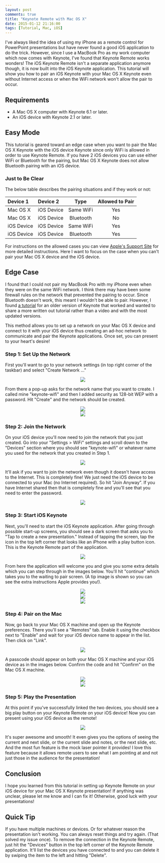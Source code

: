 ```yaml
---
layout: post
comments: true
title: "Keynote Remote with Mac OS X"
date: 2015-01-12 21:16:00
tags: [Tutorial, Mac, iOS]
---
```


I've always liked the idea of using my iPhone as a remote control for PowerPoint presentations but have never found
a good iOS application to do the trick. However, since I use a MacBook Pro as my work computer which now comes with
Keynote, I've found that Keynote Remote works wonders! The iOS Keynote Remote isn't a separate application anymore
though, it is now built into the iOS Keynote application. This tutorial will show you how to pair an iOS Keynote
with your Mac OS X Keynote even without Internet access or when the WiFi network won't allow the pair to occur.

<!--more-->

## Requirements

* A Mac OS X computer with Keynote 6.1 or later.
* An iOS device with Keynote 2.1 or later.

## Easy Mode

This tutorial is geared toward an edge case when you want to pair the Mac OS X Keynote with the iOS device Keynote
since only WiFi is allowed in order to use Keynote Remote. If you have 2 iOS devices you can use either WiFi or
Bluetooth for the pairing, but Mac OS X Keynote does not allow Bluetooth pairing with an iOS device.

### Just to Be Clear

The below table describes the pairing situations and if they work or not:

| Device 1 | Device 2 | Type | Allowed to Pair |
|:---------|:---------|:----:|:---------------:|
| Mac OS X | iOS Device | Same WiFi | Yes |
| Mac OS X | iOS Device | Bluetooth | No |
| iOS Device | iOS Device | Same WiFi | Yes |
| iOS Device | iOS Device | Bluetooth | Yes |

For instructions on the allowed cases you can view [Apple's Support Site][apple] for more detailed instructions.
Here I want to focus on the case when you can't pair your Mac OS X device and the iOS device.

## Edge Case

I found that I could not pair my MacBook Pro with my iPhone even when they were on the same WiFi network. I think
there may have been some firewall rules on the network that prevented the pairing to occur. Since Bluetooth doesn't
work, this meant I wouldn't be able to pair. However, I found [a tutorial][macmost] for an older version of Keynote
that worked and wanted to share a more written out tutorial rather than a video and with the most updated versions.

This method allows you to set up a network on your Mac OS X device and connect to it with your iOS device thus
creating an ad-hoc network to communicate and pair the Keynote applications. Once set, you can present to your
heart's desire!

### Step 1: Set Up the Network

First you'll want to go to your network settings (in top right corner of the taskbar) and select "Create Network ..."

<center><img src="{{ site.url }}/images/keynote-remote/01-mac-network.png" /></center>

From there a pop-up asks for the network name that you want to create. I called mine "keynote-wifi" and then I added
security as 128-bit WEP with a password. Hit "Create" and the network should be created.

<center><img src="{{ site.url }}/images/keynote-remote/02-mac-name.png" /></center>
<center><img src="{{ site.url }}/images/keynote-remote/03-mac-security.png" /></center>

### Step 2: Join the Network

On your iOS device you'll now need to join the network that you just created. Go into your "Settings > WiFi" settings
and scroll down to the "Devices" section where you should see "keynote-wifi" or whatever name you used for the network
that you created in Step 1.

<center><img src="{{ site.url }}/images/keynote-remote/04-ios-wifi.png" /></center>

It'll ask if you want to join the network even though it doesn't have access to the Internet. This is completely fine!
We just need the iOS device to be connected to your Mac (no Internet required). So hit "Join Anyway". If you have
Internet shared then that is completely fine and you'll see that you need to enter the password.

<center><img src="{{ site.url }}/images/keynote-remote/05-ios-join.png" /></center>

### Step 3: Start iOS Keynote

Next, you'll need to start the iOS Keynote application. After going through possible start-up screens, you should see
a dark screen that asks you to "Tap to create a new presentation." Instead of tapping the screen, tap the icon in the
top left corner that looks like an iPhone with a play button icon. This is the Keynote Remote part of the application.

<center><img src="{{ site.url }}/images/keynote-remote/06-ios-keynote.png" /></center>

From here the application will welcome you and give you some extra details which you can step through in the images
below. You'll hit "continue" which takes you to the waiting to pair screen. (A tip image is shown so you can see the
extra instructions Apple provides you!).

<center><img src="{{ site.url }}/images/keynote-remote/07-ios-remote.png" /></center>
<center><img src="{{ site.url }}/images/keynote-remote/08-ios-pair.png" /></center>
<center><img src="{{ site.url }}/images/keynote-remote/09-ios-tips.png" /></center>

### Step 4: Pair on the Mac

Now, go back to your Mac OS X machine and open up the Keynote preferences. There you'll see a "Remotes" tab. Enable
it using the checkbox next to "Enable" and wait for your iOS device name to appear in the list. Then click on "Link".

<center><img src="{{ site.url }}/images/keynote-remote/10-mac-remotes.png" /></center>

A passcode should appear on both your Mac OS X machine and your iOS device as in the images below. Confirm the code
and hit "Confirm" on the Mac OS X machine.

<center><img src="{{ site.url }}/images/keynote-remote/11-passcode.png" /></center>
<center><img src="{{ site.url }}/images/keynote-remote/12-ios-passcode.png" /></center>

### Step 5: Play the Presentation

At this point if you've successfully linked the two devices, you should see a big play button on your Keynote Remote
on your iOS device! Now you can present using your iOS device as the remote!

<center><img src="{{ site.url }}/images/keynote-remote/13-ios-play.png" /></center>

It's super awesome and smooth! It even gives you the options of seeing the current and next slide, or the current slide
and notes, or the next slide, etc. And the most fun feature is the mock laser pointer it provides! I love this feature
because it allows remote users to see what I am pointing at and not just those in the audience for the presentation!

## Conclusion

I hope you learned from this tutorial in setting up Keynote Remote on your iOS device for your Mac OS X Keynote
presentation! If anything was unclear, please let me know and I can fix it! Otherwise, good luck with your presentations!

## Quick Tip

If you have multiple machines or devices. Or for whatever reason the presentation isn't working. You can always reset
things and try again. (That solved my issue once). To remove the connection in the Keynote Remote, just hit the
"Devices" button in the top left corner of the Keynote Remote application. It'll list the devices you have connected to
and you can delete it by swiping the item to the left and hitting "Delete".

[apple]: http://support.apple.com/en-us/HT6112
[macmost]: http://macmost.com/keynote-remote-without-a-wi-fi-network.html

